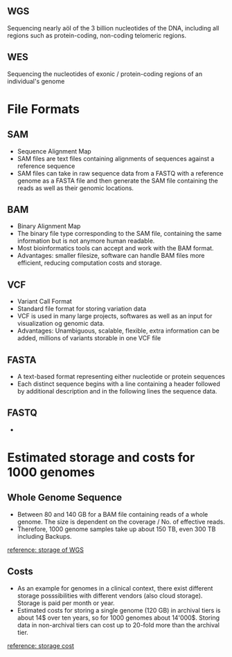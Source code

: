 ## WGS
Sequencing nearly aöl of the 3 billion nucleotides of the DNA, including all regions such as protein-coding, non-coding telomeric regions.

## WES
Sequencing the nucleotides of exonic / protein-coding regions of an individual's genome

# File Formats
## SAM
- Sequence Alignment Map
- SAM files are text files containing alignments of sequences against a reference sequence
- SAM files can take in raw sequence data from a FASTQ  with a reference genome as a FASTA file and then generate the SAM file containing the reads as well as their genomic locations.

## BAM
- Binary Alignment Map
- The binary file type corresponding to the SAM file, containing the same information but is not anymore human readable.
- Most bioinformatics tools can accept and work with the BAM format.
- Advantages: smaller filesize, software can handle BAM files more efficient, reducing computation costs and storage.

## VCF
- Variant Call Format
- Standard file format for storing variation data
- VCF is used in many large projects, softwares as well as an input for visualization og genomic data.
- Advantages: Unambiguous, scalable, flexible, extra information can be added, millions of variants storable in one VCF file

## FASTA
- A text-based format representing either nucleotide or protein sequences
- Each distinct sequence begins with a line containing a header followed by additional description and in the following lines the sequence data.

## FASTQ
- 

# Estimated storage and costs for 1000 genomes

## Whole Genome Sequence 
- Between 80 and 140 GB for a BAM file containing reads of a whole genome. The size is dependent on the coverage / No. of effective reads.
- Therefore, 1000 genome samples take up about 150 TB, even 300 TB including Backups.

[reference: storage of WGS](https://www.strand-ngs.com/support/ngs-data-storage-requirements)

## Costs
- As an example for genomes in a clinical context, there exist different storage posssibilities with different vendors (also cloud storage). Storage is paid per month or year. 
- Estimated costs for storing a single genome (120 GB) in archival tiers is about 14$ over ten years, so for 1000 genomes about 14'000$. Storing data in non-archival tiers can cost up to 20-fold more than the archival tier.

[reference: storage cost](https://www.ncbi.nlm.nih.gov/pmc/articles/PMC7276491/)











